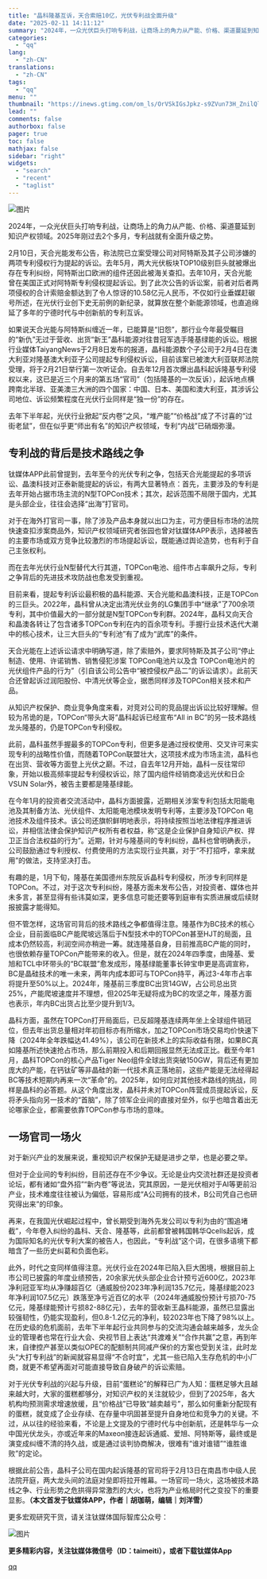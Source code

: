 ```yaml
---
title: "晶科隆基互诉，天合索赔10亿，光伏专利战全面升级"
date: "2025-02-11 14:11:12"
summary: "2024年，一众光伏巨头打响专利战，让商场上的角力从产能、价格、渠道蔓延到知识产权领域。2025年刚..."
categories:
  - "qq"
lang:
  - "zh-CN"
translations:
  - "zh-CN"
tags:
  - "qq"
menu: ""
thumbnail: "https://inews.gtimg.com/om_ls/OrVSkIGsJpkz-s9ZVun73H_ZnilQl7xzyQ7M1Ilj707vkAA_640360/0"
lead: ""
comments: false
authorbox: false
pager: true
toc: false
mathjax: false
sidebar: "right"
widgets:
  - "search"
  - "recent"
  - "taglist"
---
```


![图片](https://inews.gtimg.com/om_bt/OFJhYNEvUW_AMi5CxXZmbkj7Vy3OYaTA7B7MLIbtDc96gAA/1000)

2024年，一众光伏巨头打响专利战，让商场上的角力从产能、价格、渠道蔓延到知识产权领域。2025年刚过去2个多月，专利战就有全面升级之势。

2月10日，天合光能发布公告，称法院已立案受理公司对阿特斯及其子公司涉嫌的两项专利侵权行为提起的诉讼。去年5月，两大光伏板块TOP10级别巨头就被爆出存在专利纠纷，阿特斯出口欧洲的组件还因此被海关查扣。去年10月，天合光能曾在美国正式对阿特斯专利侵权提起诉讼。到了此次公告的诉讼案，前者对后者两项侵权的合计索赔金额达到了令人惊讶的10.58亿元人民币，不仅如行业垂媒赶碳号所述，在光伏行业创下史无前例的新纪录，就算放在整个新能源领域，也直追绵延了多年的宁德时代与中创新航的专利互诉。

如果说天合光能与阿特斯纠缠近一年，已能算是“旧怨”，那行业今年最受瞩目的“新仇”无过于营收、出货“新王”晶科能源对往昔冠军选手隆基绿能的诉讼。根据行业媒体TaiyangNews于2月8日发布的报道，晶科能源数个子公司于2月4日在澳大利亚对隆基澳大利亚子公司提起专利侵权诉讼，目前该案已被澳大利亚联邦法院受理，将于2月21日举行第一次听证会。自去年12月首次爆出晶科起诉隆基专利侵权以来，这已是近三个月来的第五场“官司”（包括隆基的一次反诉），起诉地点横跨南北半球、亚美澳三大洲的四个国家：中国、日本、美国和澳大利亚，其涉诉公司地位、诉讼频繁程度在光伏行业同样是“独一份”的存在。

去年下半年起，光伏行业掀起“反内卷”之风，“堆产能”“价格战”成了不讨喜的“过街老鼠”，但在似乎更“师出有名”的知识产权领域，专利“内战”已硝烟弥漫。

**专利战的背后是技术路线之争**
-----------------

钛媒体APP此前曾提到，去年至今的光伏专利之争，包括天合光能提起的多项诉讼、晶澳科技对正泰新能提起的诉讼，有两大显著特点：首先，主要涉及的专利是去年开始占据市场主流的N型TOPCon技术；其次，起诉范围不局限于国内，尤其是头部企业，往往会选择“出海”打官司。

对于在海外打官司一事，除了涉及产品本身就以出口为主，可方便目标市场的法院快速查扣涉案商品外，知识产权领域研究者张园也曾对钛媒体APP表示，选择被告的主要市场或双方竞争比较激烈的市场提起诉讼，既能通过舆论造势，也有利于自己主张权利。

而在去年光伏行业N型替代大行其道，TOPCon电池、组件市占率飙升之际，专利之争背后的先进技术攻防战也愈发受到重视。

目前来看，提起专利诉讼最积极的晶科能源、天合光能和晶澳科技，正是TOPCon的三巨头。2022年，晶科曾从决定出清光伏业务的LG集团手中“继承”了700余项专利，其中价值最大的一部分就是N型TOPCon专利群。2024年，晶科又向天合和晶澳各转让了包含诸多TOPCon专利在内的百余项专利。手握行业技术迭代大潮中的核心技术，让三大巨头的“专利池”有了成为“武库”的条件。

天合光能在上述诉讼请求中明确写道，除了索赔外，要求阿特斯及其子公司“停止制造、使用、许诺销售、销售侵犯涉案 TOPCon电池片以及含 TOPCon电池片的光伏组件产品的行为”（引自该公司公告中“被控侵权产品二”的诉讼请求）。此前天合还曾起诉过润阳股份、中清光伏等企业，据悉同样涉及TOPCon相关技术和产品。

从知识产权保护、商业竞争角度来看，对竞对公司的竞品提出诉讼比较好理解。但较为吊诡的是，TOPCon“带头大哥”晶科起诉已经宣布“All in BC”的另一技术路线龙头隆基的，仍是TOPCon专利侵权。

此前，晶科虽然手握最多的TOPCon专利，但更多是通过授权使用、交叉许可来实现专利的战略性价值，而随着TOPCon联盟壮大，这项技术成为市场主流，晶科也在出货、营收等方面登上光伏之巅。不过，自去年12月开始，晶科一反往常印象，开始以极高频率提起专利侵权诉讼，除了国内组件经销商凌远光伏和日企VSUN Solar‌外，被告主要都是隆基绿能。

在今年1月的投资者交流活动中，晶科方面披露，近期相关涉案专利包括太阳能电池及其制备方法、光伏组件、太阳能电池模块发明专利等，主要涉及TOPCon 电池技术及组件技术。该公司还旗帜鲜明地表示，将持续按照当地法律程序推进诉讼，并相信法律会保护知识产权所有者权益，称“这是企业保护自身知识产权、捍卫正当合法权益的行为”。近期，针对与隆基间的专利纠纷，晶科也曾明确表示，公司鼓励通过专利授权、付费使用的方法实现行业共赢，对于“不打招呼，拿来就用”的做法，支持坚决打击。

有趣的是，1月下旬，隆基在美国德州东院反诉晶科专利侵权，所涉专利同样是TOPCon。不过，对于这次专利纠纷，隆基方面未发布公告，对投资者、媒体也并未多言，甚至显得有些讳莫如深，更多信息可能还要等到庭审有实质进展或后续财报披露才能得知。

但不管怎样，这场官司背后的技术路线之争都值得注意。隆基作为BC技术的核心企业，目前面临BC产能爬坡远落后于N型技术中的TOPCon甚至HJT的局面，且成本仍然较高，利润空间亦稍逊一筹。就连隆基自身，目前推高BC产能的同时，也很依赖存量TOPCon产能带来的收入。但是，就在2024年四季度，由隆基、爱旭和TCL中环带头的“BC联盟”愈发成形，隆基绿能董事长钟宝申更是高调宣称，BC是晶硅技术的唯一未来，两年内成本即可与TOPCon持平，再过3-4年市占率将提升至50%以上。2024年，隆基前三季度BC出货14GW，占公司总出货25%，产能爬坡速度并不理想，但2025年无疑将成为BC的攻坚之年，隆基方面也表示，年内BC出货占比至少提升到1/3。

晶科方面，虽然在TOPCon打开局面后，已反超隆基连续两年坐上全球组件销冠位，但去年出货总量相对年初目标亦有所缩水，加之TOPCon市场交易均价快速下降（2024年全年跌幅达41.49%），该公司在新技术上的实际收益有限，如果BC真如隆基所述快速抢占市场，那么前期投入和后期回报显然无法成正比。截至今年1月，晶科TOPCon的核心产品Tiger Neo组件全球出货突破150GW，背后还有更加庞大的产能，在钙钛矿等非晶硅的新一代技术真正落地前，这些产能是无法经得起BC等技术短期内再来一次“革命”的。2025年，如何应对其他技术路线的挑战，同样是晶科的必答题。从这个角度出发，晶科并未对TOPCon阵营成员提起诉讼，反将矛头指向另一技术的“首脑”，除了领军企业间的直接对垒外，似乎也暗含着出无论哪家企业，都需要依靠TOPCon参与市场的意味。

**一场官司一场火**
-----------

对于新兴产业的发展来说，重视知识产权保护无疑是进步之举，也是必要之举。

但对于企业间的专利纠纷，目前还存在不少争议。无论是业内交流社群还是投资者论坛，都有诸如“盘外招”“新内卷”等说法，究其原因，一是光伏相对于AI等更前沿产业，技术难度往往被认为偏低，容易形成“A公司拥有的技术，B公司凭自己也研究得出来”的印象。

再来，在我国光伏崛起过程中，曾长期受到海外先发公司以专利为由的“围追堵截”，今年卷入纠纷的晶科、天合、隆基等，此前都曾被韩国韩华Qcells起诉，成为国际知名的光伏专利大案的被告人，也因此，“专利战”这个词，在很多语境下都暗含了一些历史纠葛和负面色彩。

此外，时代之变同样值得注意。光伏行业在2024年已陷入巨大困境，根据目前上市公司已披露的年度业绩预告，20余家光伏头部企业合计预亏近600亿，2023年净利冠亚军均从净赚超百亿（通威股份2023年净利润135.7亿元，隆基绿能2023年净利润107.5亿元）跌落至净亏近百亿的水平（2024年通威股份预计亏损70-75亿元，隆基绿能预计亏损82-88亿元），去年的营收新王晶科能源，虽然已显露出较强韧性，仍能实现盈利，但0.8-1.2亿元的净利，较2023年也下降了98%以上。在历史级的危机面前，去年下半年起行业共同参与的交流沟通会越来越多，龙头企业的管理者也常在行业大会、央视节目上表达“共渡难关”“合作共赢”之意，再到年末，自律控产甚至以类似OPEC的配额制共同减产保价的方案也受到关注，此时龙头“大打专利战”的新闻就容易显得“不合时宜”，尤其一些已陷入生存危机的中小厂商，就更不希望再面对可能直接导致自身破产的诉讼索赔。

对于光伏专利战的兴起与升级，目前“蛋糕论”的解释已广为人知：蛋糕足够大且越来越大时，大家的蛋糕都够分，对知识产权的关注就较少，但到了2025年，各大机构均预测需求增速放缓，且“价格战”已导致“越卖越亏”，那么如何重新分配现有的蛋糕，就变成了企业存续、在存量中巩固甚至提升自身地位和竞争力的关键。不过，从以往的经验来看，不论是上文提及的宁德时代与中创新航，还是韩华与一众中国光伏龙头，亦或近年来的Maxeon接连起诉通威、爱旭、阿特斯等，最终或是演变成纠缠不清的持久战，或是通过谈判协商解决，很难有“谁对谁错”“谁胜谁败”的定论。

根据此前公告，晶科子公司在国内起诉隆基的官司将于2月13日在南昌市中级人民法院开庭，两大龙头间的法庭对垒即将拉开帷幕。一场官司一场火，这场被技术路线之争、行业形势之危拱得异常激烈的大火，也将为产业格局时代之变投下的重要显影。**（本文首发****于****钛媒体APP，作者｜****胡珈萌****，编辑｜****刘洋雪****）**

更多宏观研究干货，请关注钛媒体国际智库公众号：

![图片](https://inews.gtimg.com/om_bt/Ob-X8tJVC3EpEiBKIZmsB-sLWl5EiP4ZzDqLR_Fti-H0sAA/641)

**更多精彩内容，关注钛媒体微信号（ID：taimeiti），或者下载钛媒体App**

[qq](https://new.qq.com/rain/a/20250211A04OQM00)
